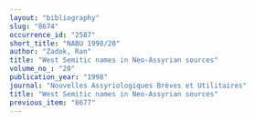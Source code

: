```yaml
---
layout: "bibliography"
slug: "8674"
occurrence_id: "2587"
short_title: "NABU 1998/20"
author: "Zadok, Ran"
title: "West Semitic names in Neo-Assyrian sources"
volume_no_: "20"
publication_year: "1998"
journal: "Nouvelles Assyriologiques Brèves et Utilitaires"
title: "West Semitic names in Neo-Assyrian sources"
previous_item: "8677"
---
```

